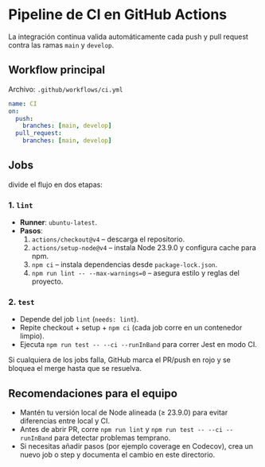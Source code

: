 # Pipeline de CI en GitHub Actions

La integración continua valida automáticamente cada push y pull request contra las ramas `main` y `develop`.

## Workflow principal
Archivo: `.github/workflows/ci.yml`

```yaml
name: CI
on:
  push:
    branches: [main, develop]
  pull_request:
    branches: [main, develop]
```

## Jobs
divide el flujo en dos etapas:

### 1. `lint`
- **Runner**: `ubuntu-latest`.
- **Pasos**:
  1. `actions/checkout@v4` – descarga el repositorio.
  2. `actions/setup-node@v4` – instala Node 23.9.0 y configura cache para npm.
  3. `npm ci` – instala dependencias desde `package-lock.json`.
  4. `npm run lint -- --max-warnings=0` – asegura estilo y reglas del proyecto.

### 2. `test`
- Depende del job `lint` (`needs: lint`).
- Repite checkout + setup + `npm ci` (cada job corre en un contenedor limpio).
- Ejecuta `npm run test -- --ci --runInBand` para correr Jest en modo CI.

Si cualquiera de los jobs falla, GitHub marca el PR/push en rojo y se bloquea el merge hasta que se resuelva.

## Recomendaciones para el equipo
- Mantén tu versión local de Node alineada (≥ 23.9.0) para evitar diferencias entre local y CI.
- Antes de abrir PR, corre `npm run lint` y `npm run test -- --ci --runInBand` para detectar problemas temprano.
- Si necesitas añadir pasos (por ejemplo coverage en Codecov), crea un nuevo job o step y documenta el cambio en este directorio.
